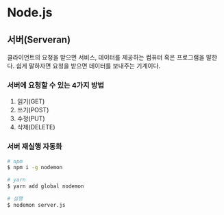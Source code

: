 # Node.js

## 서버(Serveran)

클라이언트의 요청을 받으면 서비스, 데이터를 제공하는 컴퓨터 혹은 프로그램을 말한다. 쉽게 말하자면 요청을 받으면 데이터를 보내주는 기계이다.

### 서버에 요청할 수 있는 4가지 방법

1. 읽기(GET)
2. 쓰기(POST)
3. 수정(PUT)
4. 삭제(DELETE)

### 서버 재실행 자동화

```bash
# npm
$ npm i -g nodemon

# yarn
$ yarn add global nodemon

# 실행
$ nodemon server.js
```